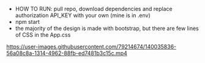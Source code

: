 - HOW TO RUN: pull repo, download dependencies and replace authorization API_KEY with your own (mine is in .env)
- npm start
- the majority of the design is made with bootstrap, but there are few lines of CSS in the App.css


https://user-images.githubusercontent.com/79214674/140035836-56a08c8a-1314-4962-88fb-ed7481b3c15c.mp4


